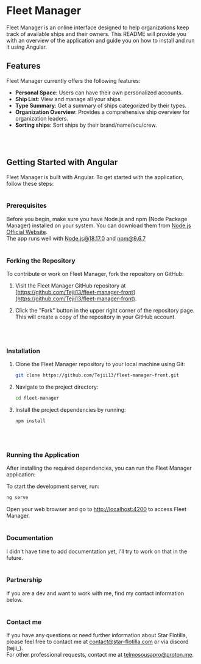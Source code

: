 # Fleet Manager

Fleet Manager is an online interface designed to help organizations keep track of available ships and their owners. This README will provide you with an overview of the application and guide you on how to install and run it using Angular.

## Features

Fleet Manager currently offers the following features:

- **Personal Space**: Users can have their own personalized accounts.
- **Ship List**: View and manage all your ships.
- **Type Summary**: Get a summary of ships categorized by their types.
- **Organization Overview**: Provides a comprehensive ship overview for organization leaders.
- **Sorting ships**: Sort ships by their brand/name/scu/crew.
<br />

<br />

## Getting Started with Angular

Fleet Manager is built with Angular. To get started with the application, follow these steps:
<br />
<br />

### Prerequisites

Before you begin, make sure you have Node.js and npm (Node Package Manager) installed on your system. You can download them from [Node.js Official Website](https://nodejs.org/). <br />
The app runs well with Node.js@18.17.0 and npm@9.6.7
<br />
<br />

### Forking the Repository

To contribute or work on Fleet Manager, fork the repository on GitHub:

1. Visit the Fleet Manager GitHub repository at [https://github.com/Tejii13/fleet-manager-front](https://github.com/Tejii13/fleet-manager-front).

2. Click the "Fork" button in the upper right corner of the repository page. This will create a copy of the repository in your GitHub account.
<br />

<br />

### Installation

1. Clone the Fleet Manager repository to your local machine using Git:

   ```bash
   git clone https://github.com/Tejii13/fleet-manager-front.git
   ```

2. Navigate to the project directory:

   ```bash
   cd fleet-manager
   ```

3. Install the project dependencies by running:

   ```bash
   npm install
   ```

<br />
<br />

### Running the Application

After installing the required dependencies, you can run the Fleet Manager application:

To start the development server, run:

   ```bash
   ng serve
   ```

Open your web browser and go to <http://localhost:4200> to access Fleet Manager.
<br />
<br />

### Documentation

I didn't have time to add documentation yet, I'll try to work on that in the future.
<br />
<br />

### Partnership

If you are a dev and want to work with me, find my contact information below.
<br />
<br />

### Contact me

If you have any questions or need further information about Star Flotilla, please feel free to contact me at <contact@star-flotilla.com> or via discord (tejii_). <br />
For other professional requests, contact me at <telmosousapro@proton.me>.
